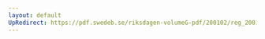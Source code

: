 ```yaml
---
layout: default
UpRedirect: https://pdf.swedeb.se/riksdagen-volumeG-pdf/200102/reg_200102/reg_200102_0183.pdf
---
```

